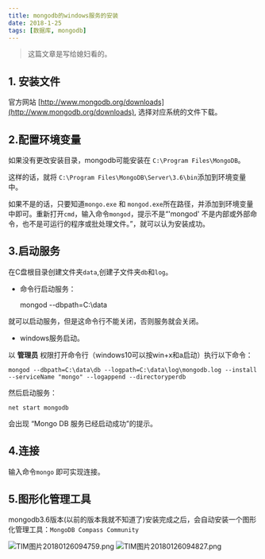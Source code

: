 ```yaml
---
title: mongodb的windows服务的安装
date: 2018-1-25
tags: [数据库, mongodb]
---
```


> 这篇文章是写给媳妇看的。


## 1. 安装文件

官方网站 [http://www.mongodb.org/downloads](http://www.mongodb.org/downloads), 选择对应系统的文件下载。

## 2.配置环境变量

如果没有更改安装目录，mongodb可能安装在 `C:\Program Files\MongoDB`。

这样的话，就将 `C:\Program Files\MongoDB\Server\3.6\bin`添加到环境变量中。

如果不是的话，只要知道`mongo.exe` 和 `mongod.exe`所在路径，并添加到环境变量中即可。重新打开`cmd`，输入命令`mongod`，提示不是“'mongod' 不是内部或外部命令，也不是可运行的程序或批处理文件。”，就可以认为安装成功。

<!--more-->

## 3.启动服务

在C盘根目录创建文件夹`data`,创建子文件夹`db`和`log`。

- 命令行启动服务：

    mongod --dbpath=C:\data

就可以启动服务，但是这命令行不能关闭，否则服务就会关闭。

- windows服务启动。

以 **管理员** 权限打开命令行（windows10可以按win+x和a启动）执行以下命令：

```
mongod --dbpath=C:\data\db --logpath=C:\data\log\mongodb.log --install --serviceName "mongo" --logappend --directoryperdb
```

然后启动服务：

```
net start mongodb
```

会出现 “Mongo DB 服务已经启动成功”的提示。

## 4.连接

输入命令`mongo` 即可实现连接。


## 5.图形化管理工具

mongodb3.6版本(以前的版本我就不知道了)安装完成之后，会自动安装一个图形化管理工具：`MongoDB Compass Community`

![TIM图片20180126094759.png](https://i.loli.net/2018/01/26/5a6a8914df1f0.png)
![TIM图片20180126094827.png](https://i.loli.net/2018/01/26/5a6a89155eeaf.png)
